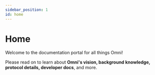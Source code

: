 ```yaml
---
sidebar_position: 1
id: home
---
```


# Home

Welcome to the documentation portal for all things Omni!

Please read on to learn about **Omni's vision, background knowledge, protocol details, developer docs**, and more.
